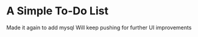 A Simple To-Do List
===================

Made it again to add mysql
Will keep pushing for further UI improvements
